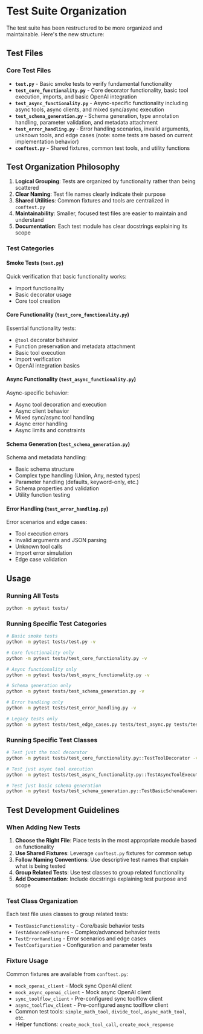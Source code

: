 # Test Suite Organization

The test suite has been restructured to be more organized and maintainable. Here's the new structure:

## Test Files

### Core Test Files
- **`test.py`** - Basic smoke tests to verify fundamental functionality
- **`test_core_functionality.py`** - Core decorator functionality, basic tool execution, imports, and basic OpenAI integration
- **`test_async_functionality.py`** - Async-specific functionality including async tools, async clients, and mixed sync/async execution
- **`test_schema_generation.py`** - Schema generation, type annotation handling, parameter validation, and metadata attachment
- **`test_error_handling.py`** - Error handling scenarios, invalid arguments, unknown tools, and edge cases (note: some tests are based on current implementation behavior)
- **`conftest.py`** - Shared fixtures, common test tools, and utility functions

## Test Organization Philosophy

1. **Logical Grouping**: Tests are organized by functionality rather than being scattered
2. **Clear Naming**: Test file names clearly indicate their purpose
3. **Shared Utilities**: Common fixtures and tools are centralized in `conftest.py`
4. **Maintainability**: Smaller, focused test files are easier to maintain and understand
5. **Documentation**: Each test module has clear docstrings explaining its scope

### Test Categories

#### Smoke Tests (`test.py`)
Quick verification that basic functionality works:
- Import functionality
- Basic decorator usage
- Core tool creation

#### Core Functionality (`test_core_functionality.py`)
Essential functionality tests:
- `@tool` decorator behavior
- Function preservation and metadata attachment  
- Basic tool execution
- Import verification
- OpenAI integration basics

#### Async Functionality (`test_async_functionality.py`)
Async-specific behavior:
- Async tool decoration and execution
- Async client behavior
- Mixed sync/async tool handling
- Async error handling
- Async limits and constraints

#### Schema Generation (`test_schema_generation.py`)
Schema and metadata handling:
- Basic schema structure
- Complex type handling (Union, Any, nested types)
- Parameter handling (defaults, keyword-only, etc.)
- Schema properties and validation
- Utility function testing

#### Error Handling (`test_error_handling.py`)
Error scenarios and edge cases:
- Tool execution errors
- Invalid arguments and JSON parsing
- Unknown tool calls
- Import error simulation
- Edge case validation

## Usage

### Running All Tests
```bash
python -m pytest tests/
```

### Running Specific Test Categories
```bash
# Basic smoke tests
python -m pytest tests/test.py -v

# Core functionality only
python -m pytest tests/test_core_functionality.py -v

# Async functionality only
python -m pytest tests/test_async_functionality.py -v

# Schema generation only  
python -m pytest tests/test_schema_generation.py -v

# Error handling only
python -m pytest tests/test_error_handling.py -v

# Legacy tests only
python -m pytest tests/test_edge_cases.py tests/test_async.py tests/test_parallel.py -v
```

### Running Specific Test Classes
```bash
# Test just the tool decorator
python -m pytest tests/test_core_functionality.py::TestToolDecorator -v

# Test just async tool execution
python -m pytest tests/test_async_functionality.py::TestAsyncToolExecution -v

# Test just basic schema generation
python -m pytest tests/test_schema_generation.py::TestBasicSchemaGeneration -v
```

## Test Development Guidelines

### When Adding New Tests
1. **Choose the Right File**: Place tests in the most appropriate module based on functionality
2. **Use Shared Fixtures**: Leverage `conftest.py` fixtures for common setup
3. **Follow Naming Conventions**: Use descriptive test names that explain what is being tested
4. **Group Related Tests**: Use test classes to group related functionality
5. **Add Documentation**: Include docstrings explaining test purpose and scope

### Test Class Organization
Each test file uses classes to group related tests:
- `TestBasicFunctionality` - Core/basic behavior tests
- `TestAdvancedFeatures` - Complex/advanced behavior tests  
- `TestErrorHandling` - Error scenarios and edge cases
- `TestConfiguration` - Configuration and parameter tests

### Fixture Usage
Common fixtures are available from `conftest.py`:
- `mock_openai_client` - Mock sync OpenAI client
- `mock_async_openai_client` - Mock async OpenAI client
- `sync_toolflow_client` - Pre-configured sync toolflow client
- `async_toolflow_client` - Pre-configured async toolflow client
- Common test tools: `simple_math_tool`, `divide_tool`, `async_math_tool`, etc.
- Helper functions: `create_mock_tool_call`, `create_mock_response`
